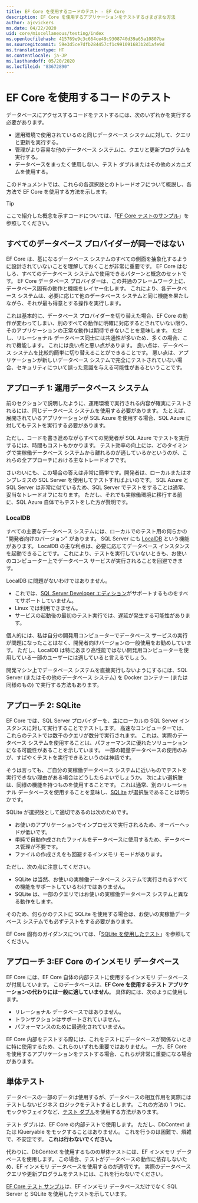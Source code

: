 ```yaml
---
title: EF Core を使用するコードのテスト - EF Core
description: EF Core を使用するアプリケーションをテストするさまざまな方法
author: ajcvickers
ms.date: 04/22/2020
uid: core/miscellaneous/testing/index
ms.openlocfilehash: 415769e9c3c664ce49c9308740d39a65a10807ba
ms.sourcegitcommit: 59e3d5ce7dfb284457cf1c991091683b2d1afe9d
ms.translationtype: HT
ms.contentlocale: ja-JP
ms.lasthandoff: 05/20/2020
ms.locfileid: "83672890"
---
```

# <a name="testing-code-that-uses-ef-core"></a>EF Core を使用するコードのテスト

データベースにアクセスするコードをテストするには、次のいずれかを実行する必要があります。
* 運用環境で使用されているのと同じデータベース システムに対して、クエリと更新を実行する。
* 管理がより容易な他のデータベース システムに、クエリと更新プログラムを実行する。
* データベースをまったく使用しない、テスト ダブルまたはその他のメカニズムを使用する。

このドキュメントでは、これらの各選択肢とのトレードオフについて概説し、各方法で EF Core を使用する方法を示します。  

> [!TIP]
> ここで紹介した概念を示すコードについては、「[EF Core テストのサンプル](xref:core/miscellaneous/testing/testing-sample)」を参照してください。 

## <a name="all-database-providers-are-not-equal"></a>すべてのデータベース プロバイダーが同一ではない

EF Core は、基になるデータベース システムのすべての側面を抽象化するように設計されていないことを理解しておくことが非常に重要です。
EF Core はむしろ、すべてのデータベース システムで使用できるパターンと概念のセットです。
EF Core データベース プロバイダーは、この共通のフレームワーク上に、データベース固有の動作と機能をレイヤー化します。
これにより、各データベース システムは、必要に応じて他のデータベース システムと同じ機能を果たしながら、それが最も得意とする操作を実行します。 

これは基本的に、データベース プロバイダーを切り替えた場合、EF Core の動作が変わってしまい、別のすべての動作に明確に対応するとされていない限り、そのアプリケーションの正常な動作は期待できないことを意味します。
ただし、リレーショナル データベース同士には共通性が多いため、多くの場合、これで機能します。
これには良い点と悪い点があります。
良い点は、データベース システムを比較的簡単に切り替えることができることです。
悪い点は、アプリケーションが新しいデータベース システムで完全にテストされていない場合、セキュリティについて誤った意識を与える可能性があるということです。  

## <a name="approach-1-production-database-system"></a>アプローチ 1: 運用データベース システム

前のセクションで説明したように、運用環境で実行される内容が確実にテストされるには、同じデータベース システムを使用する必要があります。
たとえば、展開されているアプリケーションが SQL Azure を使用する場合、SQL Azure に対してもテストを実行する必要があります。

ただし、コードを書き進めながらすべての開発者が SQL Azure でテストを実行するには、時間もコストもかかります。
テスト効率の向上には、どのタイミングで実稼働データベース システムから離れるのが適しているかというのが、これらの全アプローチにおける主なトレードオフです。

さいわいにも、この場合の答えは非常に簡単です。開発者は、ローカルまたはオンプレミスの SQL Server を使用してテストすればよいのです。
SQL Azure と SQL Server は非常に似ているため、SQL Server でテストをすることは通常、妥当なトレードオフになります。
ただし、それでも実稼働環境に移行する前に、SQL Azure 自体でもテストをした方が賢明です。
 
### <a name="localdb"></a>LocalDB 

すべての主要なデータベース システムには、ローカルでのテスト用の何らかの "開発者向けのバージョン" があります。
SQL Server にも [LocalDB](/sql/database-engine/configure-windows/sql-server-express-localdb?view=sql-server-ver15) という機能があります。
LocalDB の主な利点は、必要に応じてデータベース インスタンスを起動できることです。
これにより、テストを実行していないときも、お使いのコンピューター上でデータベース サービスが実行されることを回避できます。

LocalDB に問題がないわけではありません。
* これでは、[SQL Server Developer エディション](/sql/sql-server/editions-and-components-of-sql-server-2016?view=sql-server-ver15)がサポートするものをすべてサポートしていません。
* Linux では利用できません。
* サービスの起動後の最初のテスト実行では、遅延が発生する可能性があります。

個人的には、私は自分の開発用コンピューターでデータベース サービスの実行が問題になったことはなく、開発者向けバージョンの一般使用をお勧めしています。
ただし、LocalDB は特にあまり高性能ではない開発用コンピューターを使用している一部のユーザーには適していると言えるでしょう。

開発マシン上でデータベース システムを直接実行しないようにするには、SQL Server (またはその他のデータベース システム) を Docker コンテナー (または同様のもの) で実行する方法もあります。  

## <a name="approach-2-sqlite"></a>アプローチ 2: SQLite

EF Core では、SQL Server プロバイダーを、主にローカルの SQL Server インスタンスに対して実行することでテストします。
高速なコンピューターでは、これらのテストでは数千のクエリが数分で実行されます。
これは、実際のデータベース システムを使用することは、パフォーマンスに優れたソリューションになる可能性があることを示しています。
一部の軽量データベースの使用のみが、すばやくテストを実行できるというのは神話です。

そうは言っても、ご自分の実稼働データベース システムに近いものでテストを実行できない理由がある場合はどうしたらよいでしょうか。
次によい選択肢は、同様の機能を持つものを使用することです。
これは通常、別のリレーショナル データベースを使用することを意味し、[SQLite](https://sqlite.org/index.html) が選択肢であることは明らかです。

SQLite が選択肢として適切であるのは次のためです。
* お使いのアプリケーションでインプロセスで実行されるため、オーバーヘッドが低いです。
* 単純で自動作成されたファイルをデータベースに使用するため、データベース管理が不要です。
* ファイルの作成さえをも回避するインメモリ モードがあります。

ただし、次の点に注意してください。
* SQLite は当然、お使いの実稼働データベース システムで実行されるすべての機能をサポートしているわけではありません。
* SQLite は、一部のクエリではお使いの実稼働データベース システムと異なる動作をします。

そのため、何らかのテストに SQLite を使用する場合は、お使いの実稼働データベース システムでも必ずテストをする必要があります。

EF Core 固有のガイダンスについては、「[SQLite を使用したテスト](xref:core/miscellaneous/testing/sqlite)」を参照してください。 

## <a name="approach-3-the-ef-core-in-memory-database"></a>アプローチ 3:EF Core のインメモリ データベース

EF Core には、EF Core 自体の内部テストに使用するインメモリ データベースが付属しています。
このデータベースは、**EF Core を使用するテスト アプリケーションの代わりには一般に適していません**。 具体的には、次のように使用します。
* リレーショナル データベースではありません。
* トランザクションはサポートされていません。
* パフォーマンスのために最適化されていません。

EF Core 内部をテストする際には、これをテストにデータベースが関係ないときに特に使用するため、これらのいずれも重要ではありません。
一方、EF Core を使用するアプリケーションをテストする場合、これらが非常に重要になる場合があります。

## <a name="unit-testing"></a>単体テスト

データベースの一部のデータは使用するが、データベースの相互作用を実際にはテストしないビジネス ロジックをテストするとします。
これの方法の 1 つに、モックやフェイクなど、[テスト ダブル](https://en.wikipedia.org/wiki/Test_double)を使用する方法があります。

テスト ダブルは、EF Core の内部テストで使用します。
ただし、DbContext または IQueryable をモックすることはありません。
これを行うのは困難で、煩雑で、不安定です。
**これは行わないでください。**

代わりに、DbContext を使用するものの単体テストには、EF インメモリ データベースを使用します。
この場合、テストがデータベースの動作に依存しないため、EF インメモリ データベースを使用するのが適切です。
実際のデータベース クエリや更新プログラムをテストには、これを行わないでください。   

[EF Core テスト サンプル](xref:core/miscellaneous/testing/testing-sample)は、EF インメモリ データベースだけでなく SQL Server と SQLite を使用したテストを示しています。 
